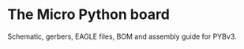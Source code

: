 The Micro Python board
======================

Schematic, gerbers, EAGLE files, BOM and assembly guide for PYBv3.
